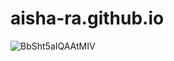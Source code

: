 # aisha-ra.github.io

![BbSht5aIQAAtMIV](https://github.com/user-attachments/assets/42e6fe88-c995-493b-ac14-d6d465ece50c)
